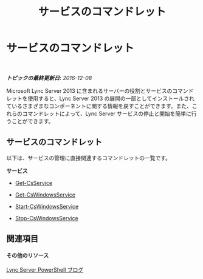 ﻿---
title: サービスのコマンドレット
TOCTitle: サービスのコマンドレット
ms:assetid: 82cb9dbc-6c75-4dd0-900b-b8b2989c481d
ms:mtpsurl: https://technet.microsoft.com/ja-jp/library/Gg415659(v=OCS.15)
ms:contentKeyID: 48272731
ms.date: 12/10/2016
mtps_version: v=OCS.15
ms.translationtype: HT
---

# サービスのコマンドレット

 

_**トピックの最終更新日:** 2016-12-08_

Microsoft Lync Server 2013 に含まれるサーバーの役割とサービスのコマンドレットを使用すると、Lync Server 2013 の展開の一部としてインストールされているさまざまなコンポーネントに関する情報を戻すことができます。また、これらのコマンドレットによって、Lync Server サービスの停止と開始を簡単に行うことができます。

## サービスのコマンドレット

以下は、サービスの管理に直接関連するコマンドレットの一覧です。

**サービス**

  -   
    [Get-CsService](get-csservice.md)

  -   
    [Get-CsWindowsService](get-cswindowsservice.md)

  -   
    [Start-CsWindowsService](start-cswindowsservice.md)

  -   
    [Stop-CsWindowsService](stop-cswindowsservice.md)

## 関連項目

#### その他のリソース

[Lync Server PowerShell ブログ](http://go.microsoft.com/fwlink/?linkid=203150%26clcid=0x411)

